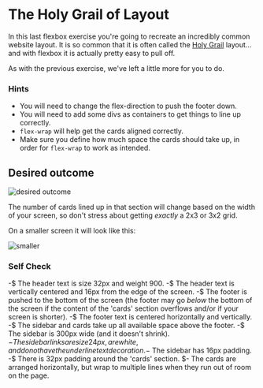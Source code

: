 # The Holy Grail of Layout

In this last flexbox exercise you're going to recreate an incredibly common website layout. It is so common that it is often called the [Holy Grail](https://www.google.com/search?q=holy+grail+layout&tbm=isch&sclient=img) layout... and with flexbox it is actually pretty easy to pull off.

As with the previous exercise, we've left a little more for you to do.

### Hints
- You will need to change the flex-direction to push the footer down.
- You will need to add some divs as containers to get things to line up correctly.
- `flex-wrap` will help get the cards aligned correctly.
-  Make sure you define how much space the cards should take up, in order for `flex-wrap` to work as intended.

## Desired outcome

![desired outcome](./desired-outcome.png)

The number of cards lined up in that section will change based on the width of your screen, so don't stress about getting _exactly_ a 2x3 or 3x2 grid.

On a smaller screen it will look like this:

![smaller](./desired-outcome-smaller.png)

### Self Check
-$ The header text is size 32px and weight 900.
-$ The header text is vertically centered and 16px from the edge of the screen.
-$ The footer is pushed to the bottom of the screen (the footer may go _below_ the bottom of the screen if the content of the 'cards' section overflows and/or if your screen is shorter).
-$ The footer text is centered horizontally and vertically.
-$ The sidebar and cards take up all available space above the footer.
-$ The sidebar is 300px wide (and it doesn't shrink).
$- The sidebar links are size 24px, are white, and do not have the underline text decoration.
-$ The sidebar has 16px padding.
-$ There is 32px padding around the 'cards' section.
$- The cards are arranged horizontally, but wrap to multiple lines when they run out of room on the page.
